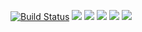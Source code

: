 
[![Build Status](https://travis-ci.org/konstantin1998/project-lvl1-s438.svg?branch=master)](https://travis-ci.org/konstantin1998/project-lvl1-s438)
<a href="https://codeclimate.com/github/konstantin1998/project-lvl1-s438/test_coverage"><img src="https://api.codeclimate.com/v1/badges/33cbec8bbab0e09f0167/test_coverage" /></a>
<a href="https://codeclimate.com/github/konstantin1998/project-lvl1-s438/maintainability"><img src="https://api.codeclimate.com/v1/badges/33cbec8bbab0e09f0167/maintainability" /></a>
<a href="https://asciinema.org/a/qXLp5BE3VoVigrgtUQk006VzO" target="_blank"><img src="https://asciinema.org/a/qXLp5BE3VoVigrgtUQk006VzO.svg" /></a>
<a href="https://asciinema.org/a/eI6tSGsn2qyeGwabErgvPV7Vs" target="_blank"><img src="https://asciinema.org/a/eI6tSGsn2qyeGwabErgvPV7Vs.svg" /></a>
<a href="https://asciinema.org/a/ssIakN7v0gF20pXNiyGaaEtku" target="_blank"><img src="https://asciinema.org/a/ssIakN7v0gF20pXNiyGaaEtku.svg" /></a>
